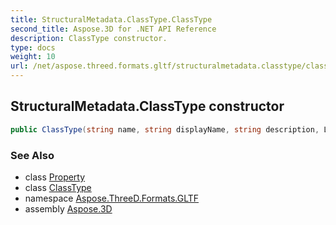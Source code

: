 ```yaml
---
title: StructuralMetadata.ClassType.ClassType
second_title: Aspose.3D for .NET API Reference
description: ClassType constructor. 
type: docs
weight: 10
url: /net/aspose.threed.formats.gltf/structuralmetadata.classtype/classtype/
---
```

## StructuralMetadata.ClassType constructor

```csharp
public ClassType(string name, string displayName, string description, List<Property> properties)
```

### See Also

* class [Property](../../structuralmetadata.property/)
* class [ClassType](../)
* namespace [Aspose.ThreeD.Formats.GLTF](../../structuralmetadata.classtype/)
* assembly [Aspose.3D](../../../)


